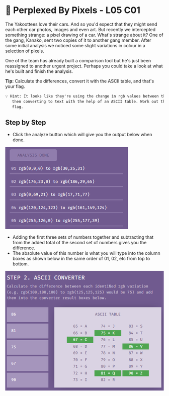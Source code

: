 # 🎨 Perplexed By Pixels - L05 C01

The Yakoottees love their cars. And so you'd expect that they might send each other car photos, images and even art. But recently we intercepted something strange: a pixel drawing of a car. What's strange about it? One of the gang, Kanako, sent two copies of it to another gang member. After some initial analysis we noticed some slight variations in colour in a selection of pixels.

One of the team has already built a comparison tool but he's just been reassigned to another urgent project. Perhaps you could take a look at what he's built and finish the analysis.

**Tip:** Calculate the differences, convert it with the ASCII table, and that's your flag.

```txt
💡 Hint: It looks like they're using the change in rgb values between the pixels to generate a set of numbers, which they're
   then converting to text with the help of an ASCII table. Work out the differences, do the conversion and there's your
   flag.
```

## Step by Step

- Click the analyze button which will give you the output below when done.

![image of analysis](/assets/perplexedbypixels1.png)

- Adding the first three sets of numbers together and subtracting that from the added total of the second set of numbers gives you the difference.
- The absolute value of this number is what you will type into the column boxes as shown below in the same order of 01, 02, etc from top to bottom.

![image of ascii converter](/assets/perplexedbypixels2.png)
